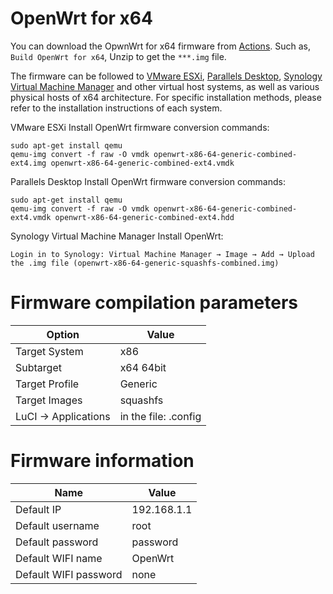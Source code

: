 # OpenWrt for x64

You can download the OpwnWrt for x64 firmware from [Actions](https://github.com/ophub/op/actions). Such as, ` Build OpenWrt for x64 `, Unzip to get the `***.img` file.


The firmware can be followed to [VMware ESXi](https://www.vmware.com/products/esxi-and-esx.html), [Parallels Desktop](http://www.parallels.cn/products/desktop/), [Synology Virtual Machine Manager](https://www.synology.cn/en-global/dsm/feature/virtual_machine_manager) and other virtual host systems, as well as various physical hosts of x64 architecture. For specific installation methods, please refer to the installation instructions of each system.

VMware ESXi Install OpenWrt firmware conversion commands:
```shell script
sudo apt-get install qemu
qemu-img convert -f raw -O vmdk openwrt-x86-64-generic-combined-ext4.img openwrt-x86-64-generic-combined-ext4.vmdk
```

Parallels Desktop Install OpenWrt firmware conversion commands:
```shell script 
sudo apt-get install qemu
qemu-img convert -f raw -O vmdk openwrt-x86-64-generic-combined-ext4.vmdk openwrt-x86-64-generic-combined-ext4.hdd
```
Synology Virtual Machine Manager Install OpenWrt:
```text
Login in to Synology: Virtual Machine Manager → Image → Add → Upload the .img file (openwrt-x86-64-generic-squashfs-combined.img)
```

# Firmware compilation parameters

| Option | Value |
| ---- | ---- |
| Target System | x86 |
| Subtarget | x64 64bit |
| Target Profile | Generic |
| Target Images | squashfs |
| LuCI -> Applications | in the file: .config |

# Firmware information

| Name | Value |
| ---- | ---- |
| Default IP | 192.168.1.1 |
| Default username | root |
| Default password | password |
| Default WIFI name | OpenWrt |
| Default WIFI password | none |

